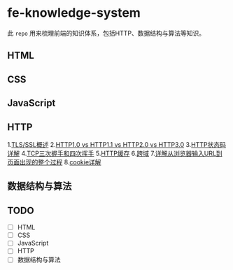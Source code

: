 # fe-knowledge-system
此 `repo` 用来梳理前端的知识体系，包括HTTP、数据结构与算法等知识。

## HTML

## CSS

## JavaScript

## HTTP

1.[TLS/SSL概述](./HTTP/tsl-protocol-intro.md)
2.[HTTP1.0 vs HTTP1.1 vs HTTP2.0 vs HTTP3.0](./HTTP/http-all-kind-of-version-compare.md)
3.[HTTP状态码详解](./HTTP/http-statusCode-intro.md)
4.[TCP三次握手和四次挥手](./HTTP/tcp-protocol-intro.md)
5.[HTTP缓存](./HTTP/http-cache-intro.md)
6.[跨域](./HTTP/cross-origin-intro.md)
7.[详解从浏览器输入URL到页面出现的整个过程](./HTTP/dive-into-page-render-process-when-input-url-for-browser.md)
8.[cookie详解](./HTTP/cookie-intro.md)

## 数据结构与算法

## TODO
- [ ] HTML
- [ ] CSS
- [ ] JavaScript
- [ ] HTTP
- [ ] 数据结构与算法
